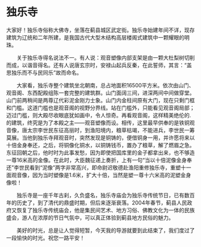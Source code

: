 # 独乐寺
大家好！独乐寺俗称大佛寺，坐落在蓟县城区武定街。独乐寺始建年间不详，现存建筑为辽统和二年所建，是我国古代大型木结构高层楼阁式建筑中一颗耀眼的明珠。

　　关于独乐寺得名说法不一。有人说：观音塑像内部支架是由一颗大杜梨树切削而成，以谐音得名。还有人说唐玄宗时，安禄山起兵反秦，在此誓师，其言：“盖思独乐而不与民同乐”故而命名。

　　大家看，独乐寺整个建筑坐北朝南，总占地面积16500平方米。依次由山门、观音阁、东西配殿组陈一套完整的建筑群。山门面阔三间，进深两间中间做穿堂。山门前两稍间是两尊辽代彩泥金刚力士象。山门内金柱间原有大门，现在只剩门框和门槛。这道门槛也是观音阁的视野分界线。站在门槛外，只能看见观音阁局部；迈过门槛，则大殿尽收眼底犹如画中，令人惊奇。再看观音阁，这样精美绝伦的.的建筑，终究是为了本殿之主——观音塑像而设。相传，这里最早供奉的是铁铜观音像，唐太宗李世民东征高丽时，到渔阳境内，粮草枯竭，不能进兵，李世民一筹莫展。当他到独乐寺拜观音时，突然发现是铜铸的，便借铜身一用，并许愿将来以十倍金身奉还，之后，将铜像化铜水，以铜铸钱币，置办了粮草，解了燃眉之急。东征回朝之后，他时时为此事发愁，因为即使把国库里的金子都拿出来，也不够造一尊16米高的金像。在此时，大臣魏征递上奏折，上有一句“当以十倍泥像金身奉还”李世民看到“泥像”两字非常高兴，即命尉迟敬德赴渔阳重修独乐寺，重塑十一面观音像，因为当时塑像是1.6米，扩大十倍，当然是塑一尊十六米高的泥塑金身像啦！

　　独乐寺是一座千年古刹，久负盛名，独乐寺庙会为独乐寺传统节日，已有数百年的历史了，到了清代的鼎盛时期，但后来逐渐衰落。2004年春节，蓟县人民政府又恢复了独乐寺传统庙会，他是集民间艺术、地方习俗、佛教文化为一体的民族盛会，游人在浓厚的节日气氛中，可以真正体验到蓟县地方民俗的魅力。

　　美好的时光，总是让人觉得短暂，今天我的导游就要到此结束了，我们度过了一段愉快的时光。祝您一路平安！
